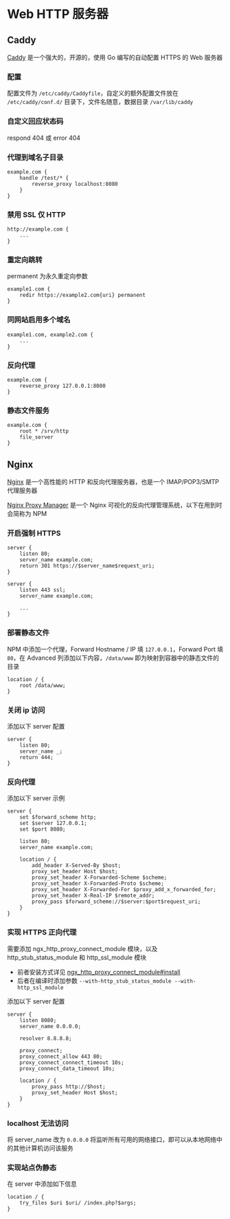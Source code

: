 # Web HTTP 服务器

## Caddy

[Caddy](https://caddyserver.com) 是一个强大的，开源的，使用 Go 编写的自动配置 HTTPS 的 Web 服务器

### 配置

配置文件为 `/etc/caddy/Caddyfile`，自定义的额外配置文件放在 `/etc/caddy/conf.d/` 目录下，文件名随意，数据目录 `/var/lib/caddy`

### 自定义回应状态码

respond 404 或 error 404

### 代理到域名子目录

```nginx
example.com {
    handle /test/* {
        reverse_proxy localhost:8080
    }
}
```

### 禁用 SSL 仅 HTTP

```nginx
http://example.com {
    ...
}
```

### 重定向跳转

permanent 为永久重定向参数

```nginx
example1.com {
    redir https://example2.com{uri} permanent
}
```

### 同网站启用多个域名

```nginx
example1.com, example2.com {
    ...
}
```

### 反向代理

```nginx
example.com {
    reverse_proxy 127.0.0.1:8080
}
```

### 静态文件服务

```nginx
example.com {
    root * /srv/http
    file_server
}
```

## Nginx

[Nginx](https://nginx.org) 是一个高性能的 HTTP 和反向代理服务器，也是一个 IMAP/POP3/SMTP 代理服务器

[Nginx Proxy Manager](https://nginxproxymanager.com) 是一个 Nginx 可视化的反向代理管理系统，以下在用到时会简称为 NPM

### 开启强制 HTTPS

```nginx
server {
    listen 80;
    server_name example.com;
    return 301 https://$server_name$request_uri;
}

server {
    listen 443 ssl;
    server_name example.com;

    ...
}
```

### 部署静态文件

NPM 中添加一个代理，Forward Hostname / IP 填 `127.0.0.1`，Forward Port 填 `80`，在 Advanced 列添加以下内容，`/data/www` 即为映射到容器中的静态文件的目录

```nginx
location / {
    root /data/www;
}
```

### 关闭 ip 访问

添加以下 server 配置

```nginx
server {
    listen 80;
    server_name _;
    return 444;
}
```

### 反向代理

添加以下 server 示例

```nginx
server {
    set $forward_scheme http;
    set $server 127.0.0.1;
    set $port 8080;

    listen 80;
    server_name example.com;

    location / {
        add_header X-Served-By $host;
        proxy_set_header Host $host;
        proxy_set_header X-Forwarded-Scheme $scheme;
        proxy_set_header X-Forwarded-Proto $scheme;
        proxy_set_header X-Forwarded-For $proxy_add_x_forwarded_for;
        proxy_set_header X-Real-IP $remote_addr;
        proxy_pass $forward_scheme://$server:$port$request_uri;
    }
}
```

### 实现 HTTPS 正向代理

需要添加 ngx_http_proxy_connect_module 模块，以及 http_stub_status_module 和 http_ssl_module 模块

- 前者安装方式详见 [ngx_http_proxy_connect_module#install](https://github.com/chobits/ngx_http_proxy_connect_module#install)
- 后者在编译时添加参数 `--with-http_stub_status_module --with-http_ssl_module`

添加以下 server 配置

```nginx
server {
    listen 8080;
    server_name 0.0.0.0;

    resolver 8.8.8.8;

    proxy_connect;
    proxy_connect_allow 443 80;
    proxy_connect_connect_timeout 10s;
    proxy_connect_data_timeout 10s;

    location / {
        proxy_pass http://$host;
        proxy_set_header Host $host;
    }
}
```

### localhost 无法访问

将 server_name 改为 `0.0.0.0` 将监听所有可用的网络接口，即可以从本地网络中的其他计算机访问该服务

### 实现站点伪静态

在 server 中添加如下信息

```nginx
location / {
    try_files $uri $uri/ /index.php?$args;
}
```
